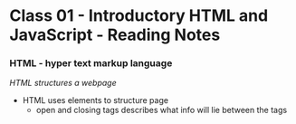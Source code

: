 # Class 01 - Introductory HTML and JavaScript - Reading Notes


### HTML - hyper text markup language

*HTML structures a webpage* 

- HTML uses elements to structure page 
    - open and closing tags describes what info will lie between the tags
